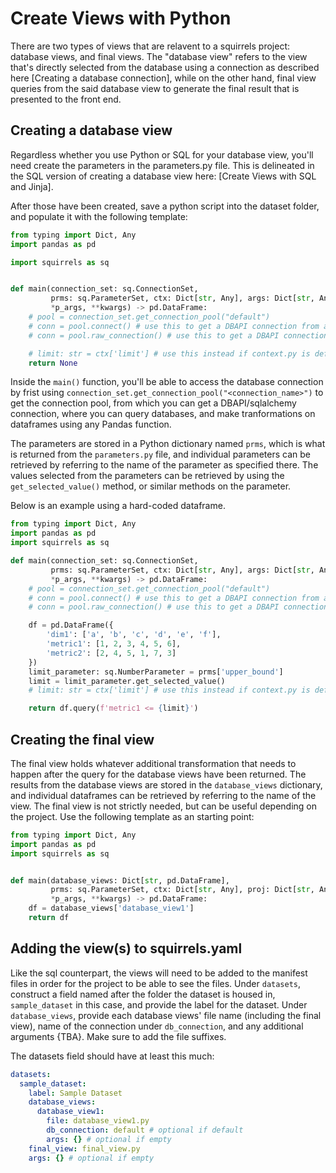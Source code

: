 # Create Views with Python

There are two types of views that are relavent to a squirrels project: database views, and final views. The "database view" refers to the view that's directly selected from the database using a connection as described here [Creating a database connection], while on the other hand, final view queries from the said database view to generate the final result that is presented to the front end.

## Creating a database view

Regardless whether you use Python or SQL for your database view, you'll need create the parameters in the parameters.py file. This is delineated in the SQL version of creating a database view here: [Create Views with SQL and Jinja]. 

After those have been created, save a python script into the dataset folder, and populate it with the following template: 

```python
from typing import Dict, Any
import pandas as pd

import squirrels as sq


def main(connection_set: sq.ConnectionSet, 
         prms: sq.ParameterSet, ctx: Dict[str, Any], args: Dict[str, Any], 
         *p_args, **kwargs) -> pd.DataFrame:
    # pool = connection_set.get_connection_pool("default")
    # conn = pool.connect() # use this to get a DBAPI connection from a Pool or sqlalchemy connection from an Engine
    # conn = pool.raw_connection() # use this to get a DBAPI connection from an Engine

    # limit: str = ctx['limit'] # use this instead if context.py is defined
    return None
```

Inside the `main()` function, you'll be able to access the database connection by frist using `connection_set.get_connection_pool("<connection_name>")` to get the connection pool, from which you can get a DBAPI/sqlalchemy connection, where you can query databases, and make tranformations on dataframes using any Pandas function. 

The parameters are stored in a Python dictionary named `prms`, which is what is returned from the `parameters.py` file, and individual parameters can be retrieved by referring to the name of the parameter as specified there. The values selected from the parameters can be retrieved by using the `get_selected_value()` method, or similar methods on the parameter. 

Below is an example using a hard-coded dataframe. 

```python
from typing import Dict, Any
import pandas as pd
import squirrels as sq

def main(connection_set: sq.ConnectionSet, 
         prms: sq.ParameterSet, ctx: Dict[str, Any], args: Dict[str, Any], 
         *p_args, **kwargs) -> pd.DataFrame:
    # pool = connection_set.get_connection_pool("default")
    # conn = pool.connect() # use this to get a DBAPI connection from a Pool or sqlalchemy connection from an Engine
    # conn = pool.raw_connection() # use this to get a DBAPI connection from an Engine

    df = pd.DataFrame({
        'dim1': ['a', 'b', 'c', 'd', 'e', 'f'], 
        'metric1': [1, 2, 3, 4, 5, 6], 
        'metric2': [2, 4, 5, 1, 7, 3]
    })
    limit_parameter: sq.NumberParameter = prms['upper_bound']
    limit = limit_parameter.get_selected_value() 
    # limit: str = ctx['limit'] # use this instead if context.py is defined

    return df.query(f'metric1 <= {limit}')
```

## Creating the final view
The final view holds whatever additional transformation that needs to happen after the query for the database views have been returned. The results from the database views are stored in the `database_views` dictionary, and individual dataframes can be retrieved by referring to the name of the view. The final view is not strictly needed, but can be useful depending on the project.  Use the following template as an starting point:

```python
from typing import Dict, Any
import pandas as pd
import squirrels as sq


def main(database_views: Dict[str, pd.DataFrame], 
         prms: sq.ParameterSet, ctx: Dict[str, Any], proj: Dict[str, Any], 
         *p_args, **kwargs) -> pd.DataFrame:
    df = database_views['database_view1']
    return df
```



## Adding the view(s) to squirrels.yaml

Like the sql counterpart, the views will need to be added to the manifest files in order for the project to be able to see the files. Under `datasets`, construct a field named after the folder the dataset is housed in, `sample_dataset` in this case, and provide the label for the dataset. Under `database_views`, provide each database views' file name (including the final view), name of the connection under `db_connection`, and any additional arguments {TBA}. Make sure to add the file suffixes.

The datasets field should have at least this much:

```yaml
datasets:
  sample_dataset:
    label: Sample Dataset
    database_views:
      database_view1: 
        file: database_view1.py
        db_connection: default # optional if default
        args: {} # optional if empty
    final_view: final_view.py
    args: {} # optional if empty
```




